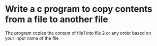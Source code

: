 # Write a c program to copy contents from a file to another file

The program copies the content of file1 into file 2 or any order based on your input name of the file
